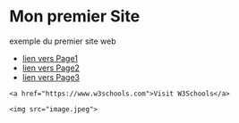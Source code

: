 <!DOCTYPE html>
<html>
<head>
    <meta charset="UTF-8">
    <title>Mon Premier site web</title>
</head>
<body>
    <h1>Mon premier Site</h1>
    <p>exemple du premier site web</p>
    <!--Conmentaire : division -->
    <div>
        <!-- liste -->
        <ul>
            <li>
                <a href="Page1.html">lien vers Page1</a>
            </li>
            <li>
                <a href="Page2.html">lien vers Page2</a>
            </li>
            <li>
                <a href="Page3.html">lien vers Page3</a>
            </li>
        </ul>
    </div>

    <a href="https://www.w3schools.com">Visit W3Schools</a>

    <img src="image.jpeg">
</body>
</html>
